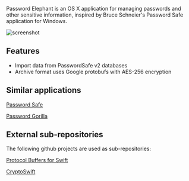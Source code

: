 Password Elephant is an OS X application for managing passwords and other sensitive information, inspired by Bruce Schneier's Password Safe application for Windows.

![screenshot](https://raw.githubusercontent.com/zvonler/PasswordElephant/assets/screenshot.png)

## Features

- Import data from PasswordSafe v2 databases
- Archive format uses Google protobufs with AES-256 encryption

## Similar applications

[Password Safe](https://pwsafe.org/)

[Password Gorilla](https://github.com/zdia/gorilla/wiki)

## External sub-repositories

The following github projects are used as sub-repositories:

[Protocol Buffers for Swift](https://github.com/alexeyxo/protobuf-swift)

[CryptoSwift](https://github.com/krzyzanowskim/CryptoSwift)
